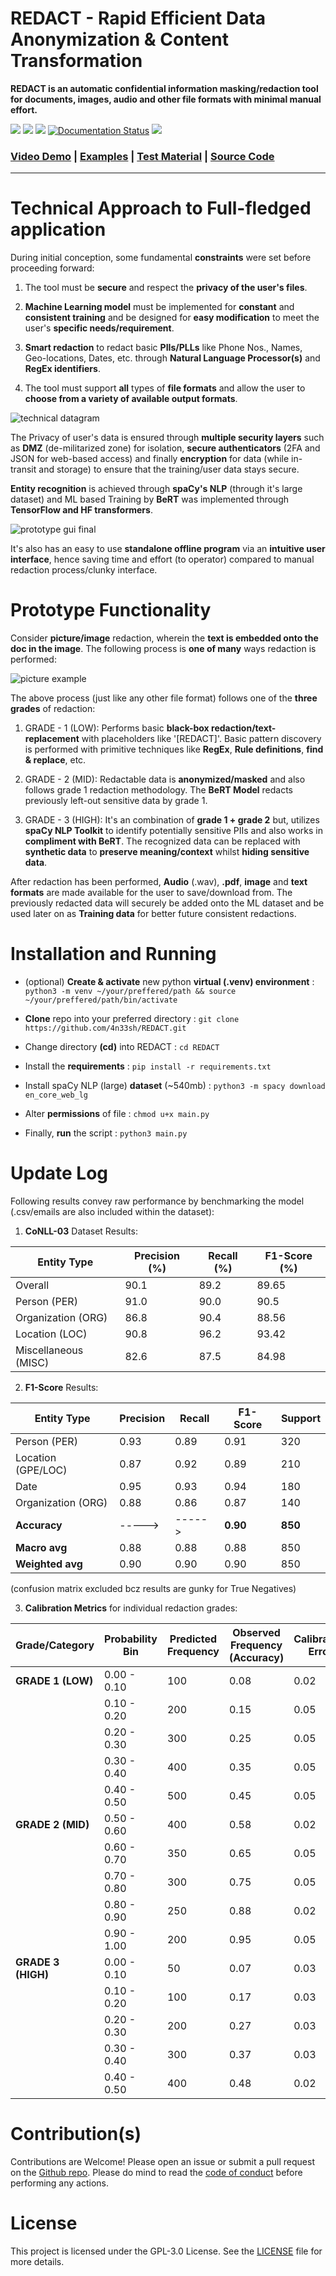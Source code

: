# REDACT - Rapid Efficient Data Anonymization & Content Transformation

**REDACT is an automatic confidential information masking/redaction tool for documents, images, audio and other file formats with minimal manual effort.** 

<img src="https://img.shields.io/badge/Lincense_-GPL%203.0-orange"> <img src="https://img.shields.io/badge/python_->=%203.1-blue"> <img src="https://img.shields.io/badge/Maintained%3F-Yes-CD8335"> [![Documentation Status](https://img.shields.io/:docs-latest-green.svg)](http://opennlp.apache.org/docs/index.html) <img src="https://img.shields.io/badge/Developed%20on-Kali%20Linux-blueviolet">

### [Video Demo](https://youtu.be/HRD_wsZ9a1U) | [Examples](https://github.com/4n33sh/REDACT/tree/main/example-outputs) | [Test Material](https://github.com/4n33sh/REDACT/tree/main/test-material) | [Source Code](https://github.com/4n33sh/REDACT/blob/main/main.py)

---

# Technical Approach to Full-fledged application

During initial conception, some fundamental **constraints** were set before proceeding forward:

1. The tool must be **secure** and respect the **privacy of the user's files**.

2. **Machine Learning model** must be implemented for **constant** and **consistent training** and be designed for **easy modification** to meet the user's **specific needs/requirement**.

3. **Smart redaction** to redact basic **PIIs/PLLs** like Phone Nos., Names, Geo-locations, Dates, etc. through **Natural Language Processor(s)** and **RegEx identifiers**.

4. The tool must support **all** types of **file formats** and allow the user to **choose from a variety of available output formats**.

![technical datagram](https://github.com/4n33sh/REDACT/blob/main/Technical%20Approach.png)

The Privacy of user's data is ensured through **multiple security layers** such as **DMZ** (de-militarized zone) for isolation, **secure authenticators** (2FA and JSON for web-based access) and finally **encryption** for data (while in-transit and storage) to ensure that the training/user data stays secure.

**Entity recognition** is achieved through **spaCy's NLP** (through it's large dataset) and ML based Training by **BeRT** was implemented through **TensorFlow and HF transformers**.

![prototype gui final](https://github.com/4n33sh/REDACT/blob/main/Prototype%20GUI%20%26%20Functionality.png)

It's also has an easy to use **standalone offline program** via an **intuitive user interface**, hence saving time and effort (to operator) compared to manual redaction process/clunky interface.

# Prototype Functionality

Consider **picture/image** redaction, wherein the **text is embedded onto the doc in the image**. The following process is **one of many** ways redaction is performed:

![picture example](https://github.com/4n33sh/REDACT/blob/main/Image%20Redaction%20Flowchart.png)

The above process (just like any other file format) follows one of the **three grades** of redaction:

1. GRADE - 1 (LOW): Performs basic **black-box redaction/text-replacement** with placeholders like '[REDACT]'. Basic pattern discovery is performed with primitive techniques like **RegEx**, **Rule definitions**, **find & replace**, etc.

2. GRADE - 2 (MID): Redactable data is **anonymized/masked** and also follows grade 1 redaction methodology. The **BeRT Model** redacts previously left-out sensitive data by grade 1.

3. GRADE - 3 (HIGH): It's an combination of **grade 1 + grade 2** but, utilizes **spaCy NLP Toolkit** to identify potentially sensitive PIIs and also works in **compliment with BeRT**. The recognized data can be replaced with **synthetic data** to **preserve meaning/context** whilst **hiding sensitive data**.

After redaction has been performed, **Audio** (.wav), **.pdf**, **image** and **text formats** are made available for the user to save/download from. The previously redacted data will securely be added onto the ML dataset and be used later on as **Training data** for better future consistent redactions.

# Installation and Running

* (optional) **Create & activate** new python **virtual (.venv) environment** :  ``` python3 -m venv ~/your/preffered/path && source ~/your/preffered/path/bin/activate ```

* **Clone** repo into your preferred directory : ``` git clone https://github.com/4n33sh/REDACT.git ```

* Change directory **(cd)** into REDACT : ``` cd REDACT ```

* Install the **requirements** : ``` pip install -r requirements.txt ```

* Install spaCy NLP (large) **dataset** (~540mb) : ``` python3 -m spacy download en_core_web_lg ```

* Alter **permissions** of file : ``` chmod u+x main.py ```

* Finally, **run** the script : ``` python3 main.py ```

# Update Log
Following results convey raw performance by benchmarking the model (.csv/emails are also included within the dataset):

1. **CoNLL-03** Dataset Results:

| Entity Type         | Precision (%) | Recall (%) | F1-Score (%) |
|---------------------|---------------|------------|--------------|
| Overall             | 90.1          | 89.2       | 89.65        |
| Person (PER)        | 91.0          | 90.0       | 90.5         |
| Organization (ORG)  | 86.8          | 90.4       | 88.56        |
| Location (LOC)      | 90.8          | 96.2       | 93.42        |
| Miscellaneous (MISC)| 82.6          | 87.5       | 84.98        |

2. **F1-Score** Results:

| **Entity Type** | **Precision** | **Recall** | **F1-Score** | **Support** |
|-----------------|---------------|------------|--------------|-------------|
| Person (PER)    | 0.93          | 0.89       | 0.91         | 320         |
| Location (GPE/LOC) | 0.87          | 0.92       | 0.89         | 210      |
| Date            | 0.95          | 0.93       | 0.94         | 180         |
| Organization (ORG) | 0.88          | 0.86       | 0.87         | 140      |
| **Accuracy**    | ----->        | ----->     | **0.90**     | **850**     |
| **Macro avg**   | 0.88          | 0.88       | 0.88         | 850         |
| **Weighted avg**| 0.90          | 0.90       | 0.90         | 850         |

(confusion matrix excluded bcz results are gunky for True Negatives)

3. **Calibration Metrics** for individual redaction grades:

| **Grade/Category**   | **Probability Bin** | **Predicted Frequency** | **Observed Frequency (Accuracy)** | **Calibration Error** | **Cumulative Error** |
|-----------------------|---------------------|--------------------------|------------------------------------|-----------------------|-----------------------|
| **GRADE 1 (LOW)**     | 0.00 - 0.10        | 100                      | 0.08                               | 0.02                  | 0.02                  |
|                       | 0.10 - 0.20        | 200                      | 0.15                               | 0.05                  | 0.07                  |
|                       | 0.20 - 0.30        | 300                      | 0.25                               | 0.05                  | 0.12                  |
|                       | 0.30 - 0.40        | 400                      | 0.35                               | 0.05                  | 0.17                  |
|                       | 0.40 - 0.50        | 500                      | 0.45                               | 0.05                  | 0.22                  |
| **GRADE 2 (MID)**     | 0.50 - 0.60        | 400                      | 0.58                               | 0.02                  | 0.24                  |
|                       | 0.60 - 0.70        | 350                      | 0.65                               | 0.05                  | 0.29                  |
|                       | 0.70 - 0.80        | 300                      | 0.75                               | 0.05                  | 0.34                  |
|                       | 0.80 - 0.90        | 250                      | 0.88                               | 0.02                  | 0.36                  |
|                       | 0.90 - 1.00        | 200                      | 0.95                               | 0.05                  | 0.41                  |
| **GRADE 3 (HIGH)**    | 0.00 - 0.10        | 50                       | 0.07                               | 0.03                  | 0.03                  |
|                       | 0.10 - 0.20        | 100                      | 0.17                               | 0.03                  | 0.06                  |
|                       | 0.20 - 0.30        | 200                      | 0.27                               | 0.03                  | 0.09                  |
|                       | 0.30 - 0.40        | 300                      | 0.37                               | 0.03                  | 0.12                  |
|                       | 0.40 - 0.50        | 400                      | 0.48                               | 0.02                  | 0.14                  |

# Contribution(s)
Contributions are Welcome! Please open an issue or submit a pull request on the [Github repo](https://github.com/4n33sh/REDACT). Please do mind to read the [code of conduct](https://github.com/4n33sh/REDACT/blob/main/CODE_OF_CONDUCT.md) before performing any actions.

# License
This project is licensed under the GPL-3.0 License. See the [LICENSE](https://github.com/4n33sh/REDACT/blob/main/LICENSE) file for more details.
